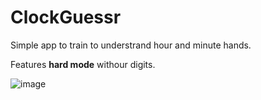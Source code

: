 # ClockGuessr

Simple app to train to understrand hour and minute hands.

Features **hard mode** withour digits.

![image](https://github.com/Kenoshka/godot_clockguessr/assets/104022763/f4c11384-dfce-4934-a8ea-5d19dcabe464)
